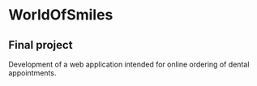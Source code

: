 # WorldOfSmiles

## Final project

Development of a web application intended for online ordering of dental appointments.

